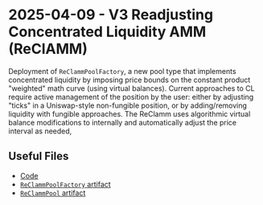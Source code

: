 # 2025-04-09 - V3 Readjusting Concentrated Liquidity AMM (ReClAMM)

Deployment of `ReClammPoolFactory`, a new pool type that implements concentrated liquidity by imposing price bounds on the constant product "weighted" math curve (using virtual balances). Current approaches to CL require active management of the position by the user: either by adjusting "ticks" in a Uniswap-style non-fungible position, or by adding/removing liquidity with fungible approaches. The ReClamm uses algorithmic virtual balance modifications to internally and automatically adjust the price interval as needed, 

## Useful Files

- [Code](https://github.com/balancer/reclamm/commit/61512d4737a69ca5b703842d058252585cfca381)
- [`ReClammPoolFactory` artifact](./artifact/ReClammPoolFactory.json)
- [`ReClammPool` artifact](./artifact/ReClammPool.json)

